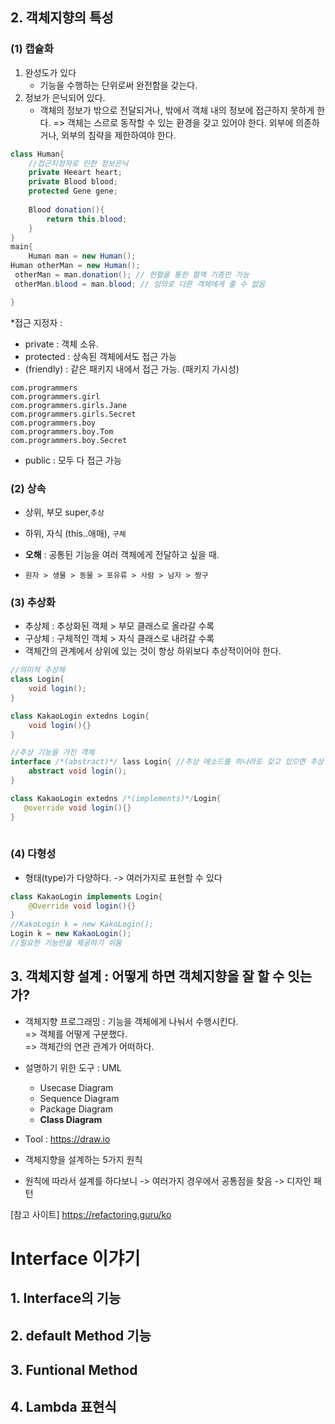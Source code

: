 
## 2. 객체지향의 특성 

### (1) 캡슐화 
1. 완성도가 있다
   - 기능을 수행하는 단위로써 완전함을 갖는다. 
2. 정보가 은닉되어 있다.
   - 객체의 정보가 밖으로 전달되거나, 밖에서 객체 내의 정보에 접근하지 못하게 한다.  => 객체는 스르로 동작할 수 있는 환경을 갖고 있어야 한다. 외부에 의존하거나, 외부의 침략을 제한하여야 한다.
```java 
class Human{
    //접근지정자로 인한 정보은닉 
    private Heeart heart;
    private Blood blood;
    protected Gene gene;
    
    Blood donation(){
        return this.blood;
    }
}
main{
    Human man = new Human();
Human otherMan = new Human();
 otherMan = man.donation(); // 헌혈을 통한 혈액 기증만 가능 
 otherMan.blood = man.blood; // 임의로 다른 객체에게 줄 수 없음 

}
````
*접근 지정자 : 
- private : 객체 소유.
- protected : 상속된 객체에서도 접근 가능
- (friendly) : 같은 패키지 내에서 접근 가능. (패키지 가시성)
```
com.programmers
com.programmers.girl
com.programmers.girls.Jane
com.programmers.girls.Secret
com.programmers.boy
com.programmers.boy.Tom 
com.programmers.boy.Secret
```
- public : 모두 다 접근 가능 

### (2) 상속
- 상위, 부모 super,`추상`
- 하위, 자식 (this..애매), `구체`

- **오해** : 공통된 기능을 여러 객체에게 전달하고 싶을 때. 
- `원자 > 생물 > 동물 > 포유류 > 사람 > 남자 > 짱구`
### (3) 추상화

- 추상체 : 추상화된 객체 > 부모 클래스로 올라갈 수록
- 구상체 : 구체적인 객체 > 자식 클래스로 내려갈 수록
- 객체간의 관계에서 상위에 있는 것이 항상 하위보다 추상적이어야 한다. 

```java
//의미적 추상체
class Login{
    void login();
}

class KakaoLogin extedns Login{
    void login(){}
}
```

```java
//추상 기능을 가진 객체
interface /*(abstract)*/ lass Login{ //추상 메소드를 하나라도 갖고 있으면 추상 클래스 
    abstract void login();
}

class KakaoLogin extedns /*(implements)*/Login{
   @override void login(){}
} 
 
```

### (4) 다형성 

- 형태(type)가 다양하다. -> 여러가지로 표현할 수 있다
```java
class KakaoLogin implements Login{
    @Override void login(){}
}
//KakoLogin k = new KakoLogin();
Login k = new KakaoLogin();
//필요한 기능만을 제공하기 쉬움 
```

## 3. 객체지향 설계 : 어떻게 하면 객체지향을 잘 할 수 잇는가?
- 객체지향 프로그래밍 : 기능을 객체에게 나눠서 수행시킨다.   
  => 객체를 어떻게 구분했다.  
  => 객체간의 연관 관계가 어떠하다.

- 설명하기 위한 도구 : UML
  - Usecase Diagram
  - Sequence Diagram
  - Package Diagram
  - **Class Diagram**

- Tool : https://draw.io

- 객체지향을 설계하는 5가지 원칙 
- 원칙에 따라서 설계를 하다보니 -> 여러가지 경우에서 공통점을 찾음 -> 디자인 패턴 

[참고 사이트] https://refactoring.guru/ko 

# Interface 이갸기 
## 1. Interface의 기능 

## 2. default Method 기능 

## 3. Funtional Method

## 4. Lambda 표현식 
